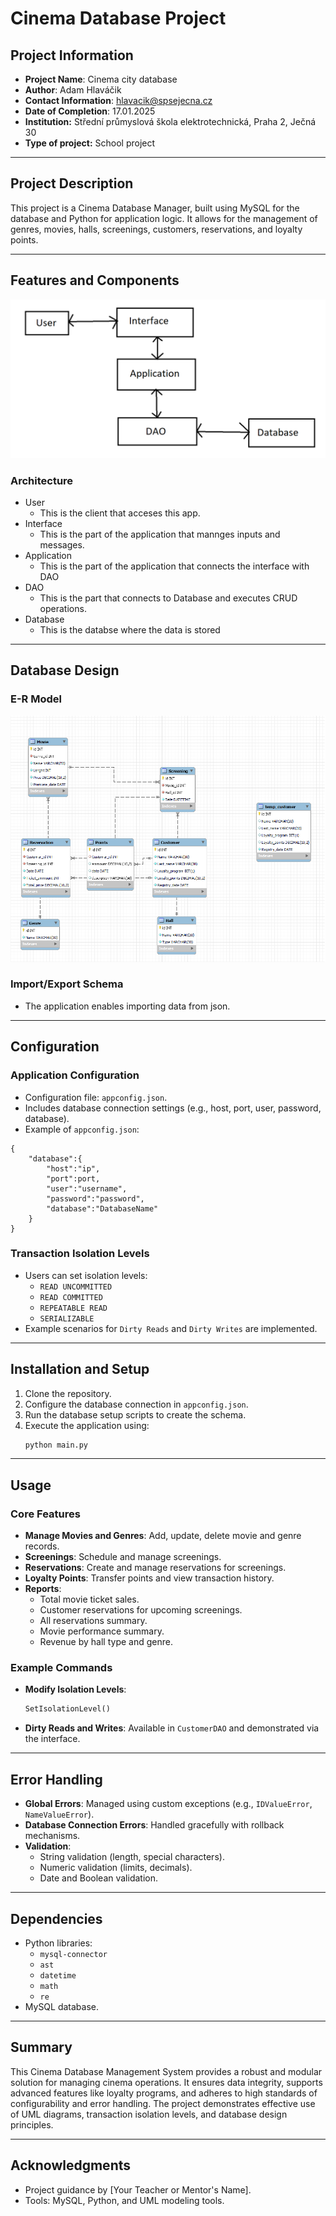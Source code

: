 # Cinema Database Project

## Project Information

- **Project Name**: Cinema city database
- **Author**: Adam Hlaváčik
- **Contact Information**: hlavacik@spsejecna.cz
- **Date of Completion**: 17.01.2025
- **Institution:** Střední průmyslová škola elektrotechnická, Praha 2, Ječná 30 
- **Type of project:** School project

---

## Project Description
This project is a Cinema Database Manager, built using MySQL for the database and Python for application logic. It allows for the management of genres, movies, halls, screenings, customers, reservations, and loyalty points.

---

## Features and Components

![Image](./doc/Architecture-diagram.png "ER-diagram")
### Architecture
- User
  - This is the client that acceses this app.
- Interface
  - This is the part of the application that mannges inputs and messages.
- Application
  - This is the part of the application that connects the interface with DAO
- DAO
  - This is the part that connects to Database and executes CRUD operations.
- Database
  - This is the databse where the data is stored

---

## Database Design

### E-R Model
![Image](./doc/ER-diagram.png "ER-diagram")

### Import/Export Schema
- The application enables importing data from json.

---

## Configuration

### Application Configuration
- Configuration file: `appconfig.json`.
- Includes database connection settings (e.g., host, port, user, password, database).
- Example of `appconfig.json`:
```
{
    "database":{
        "host":"ip",
        "port":port,
        "user":"username",
        "password":"password",
        "database":"DatabaseName"
    }
}
```

### Transaction Isolation Levels
- Users can set isolation levels:
  - `READ UNCOMMITTED`
  - `READ COMMITTED`
  - `REPEATABLE READ`
  - `SERIALIZABLE`
- Example scenarios for `Dirty Reads` and `Dirty Writes` are implemented.

---

## Installation and Setup
1. Clone the repository.
2. Configure the database connection in `appconfig.json`.
3. Run the database setup scripts to create the schema.
4. Execute the application using:
   ```bash
   python main.py
   ```

---

## Usage

### Core Features
- **Manage Movies and Genres**: Add, update, delete movie and genre records.
- **Screenings**: Schedule and manage screenings.
- **Reservations**: Create and manage reservations for screenings.
- **Loyalty Points**: Transfer points and view transaction history.
- **Reports**:
  - Total movie ticket sales.
  - Customer reservations for upcoming screenings.
  - All reservations summary.
  - Movie performance summary.
  - Revenue by hall type and genre.

### Example Commands
- **Modify Isolation Levels**:
  ```python
  SetIsolationLevel()
  ```
- **Dirty Reads and Writes**:
  Available in `CustomerDAO` and demonstrated via the interface.

---

## Error Handling
- **Global Errors**: Managed using custom exceptions (e.g., `IDValueError`, `NameValueError`).
- **Database Connection Errors**: Handled gracefully with rollback mechanisms.
- **Validation**:
  - String validation (length, special characters).
  - Numeric validation (limits, decimals).
  - Date and Boolean validation.

---

## Dependencies
- Python libraries:
  - `mysql-connector`
  - `ast`
  - `datetime`
  - `math`
  - `re`
- MySQL database.

---

## Summary
This Cinema Database Management System provides a robust and modular solution for managing cinema operations. It ensures data integrity, supports advanced features like loyalty programs, and adheres to high standards of configurability and error handling. The project demonstrates effective use of UML diagrams, transaction isolation levels, and database design principles.

---

## Acknowledgments
- Project guidance by [Your Teacher or Mentor's Name].
- Tools: MySQL, Python, and UML modeling tools.
